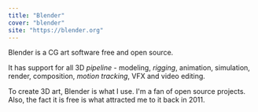 ```yaml
---
title: "Blender"
cover: "blender"
site: "https://blender.org"
---
```


Blender is a CG art software free and open source.

It has support for all 3D *pipeline* - modeling, *rigging*, animation, simulation, render, composition, *motion tracking*, VFX and video editing.

To create 3D art, Blender is what I use.
I'm a fan of open source projects.
Also, the fact it is free is what attracted me to it back in 2011.
